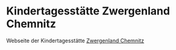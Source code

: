 # Kindertagesstätte Zwergenland Chemnitz
Webseite der Kindertagesstätte [Zwergenland Chemnitz](zwergenland-chemnitz.de)
